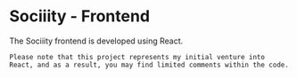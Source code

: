 # Sociiity - Frontend

The Sociiity frontend is developed using React. 

`Please note that this project represents my initial venture into React, and as a result, you may find limited comments within the code.`